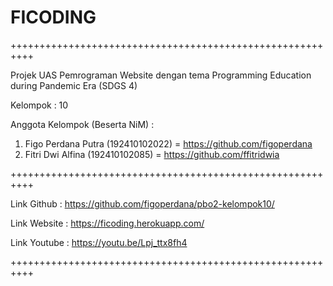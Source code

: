 # FICODING

++++++++++++++++++++++++++++++++++++++++++++++++++++++++++

Projek UAS Pemrograman Website dengan tema Programming Education during Pandemic Era (SDGS 4)

Kelompok : 10

Anggota Kelompok (Beserta NiM) :
1. Figo Perdana Putra (192410102022) = https://github.com/figoperdana
2. Fitri Dwi Alfina (192410102085) = https://github.com/ffitridwia

++++++++++++++++++++++++++++++++++++++++++++++++++++++++++

Link Github : https://github.com/figoperdana/pbo2-kelompok10/

Link Website : https://ficoding.herokuapp.com/

Link Youtube : https://youtu.be/Lpj_ttx8fh4

++++++++++++++++++++++++++++++++++++++++++++++++++++++++++


